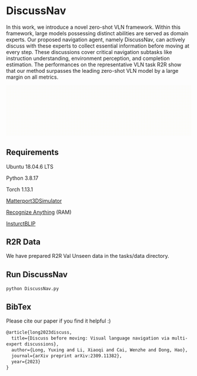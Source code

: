 # DiscussNav

In this work, we introduce a novel zero-shot VLN framework. Within this framework, large models possessing distinct abilities are served as domain experts. Our proposed navigation agent, namely DiscussNav, can actively discuss with these experts to collect essential information before moving at every step. These discussions cover critical navigation subtasks like instruction understanding, environment perception, and completion estimation. The performances on the representative VLN task R2R show that our method surpasses the leading zero-shot VLN model by a large margin on all metrics.

![DiscussNav](https://github.com/LYX0501/DiscussNav/blob/main/DiscussNav.gif)

## Requirements
Ubuntu 18.04.6 LTS

Python 3.8.17

Torch 1.13.1

[Matterport3DSimulator](https://github.com/xinyu1205/recognize-anything)

[Recognize Anything](https://github.com/xinyu1205/recognize-anything) (RAM)

[InsturctBLIP](https://github.com/salesforce/LAVIS/tree/main/projects/instructblip)

## R2R Data
We have prepared R2R Val Unseen data in the tasks/data directory.

## Run DiscussNav
```
python DiscussNav.py
```

## BibTex
Please cite our paper if you find it helpful :)
```
@article{long2023discuss,
  title={Discuss before moving: Visual language navigation via multi-expert discussions},
  author={Long, Yuxing and Li, Xiaoqi and Cai, Wenzhe and Dong, Hao},
  journal={arXiv preprint arXiv:2309.11382},
  year={2023}
}
```
